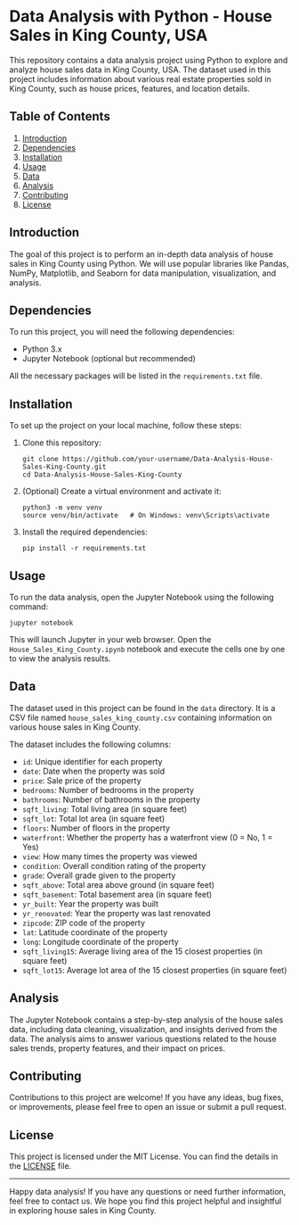 # Data Analysis with Python - House Sales in King County, USA

This repository contains a data analysis project using Python to explore and analyze house sales data in King County, USA. The dataset used in this project includes information about various real estate properties sold in King County, such as house prices, features, and location details.

## Table of Contents

1. [Introduction](#introduction)
2. [Dependencies](#dependencies)
3. [Installation](#installation)
4. [Usage](#usage)
5. [Data](#data)
6. [Analysis](#analysis)
7. [Contributing](#contributing)
8. [License](#license)

## Introduction

The goal of this project is to perform an in-depth data analysis of house sales in King County using Python. We will use popular libraries like Pandas, NumPy, Matplotlib, and Seaborn for data manipulation, visualization, and analysis.

## Dependencies

To run this project, you will need the following dependencies:

- Python 3.x
- Jupyter Notebook (optional but recommended)

All the necessary packages will be listed in the `requirements.txt` file.

## Installation

To set up the project on your local machine, follow these steps:

1. Clone this repository:

   ```
   git clone https://github.com/your-username/Data-Analysis-House-Sales-King-County.git
   cd Data-Analysis-House-Sales-King-County
   ```

2. (Optional) Create a virtual environment and activate it:

   ```
   python3 -m venv venv
   source venv/bin/activate   # On Windows: venv\Scripts\activate
   ```

3. Install the required dependencies:

   ```
   pip install -r requirements.txt
   ```

## Usage

To run the data analysis, open the Jupyter Notebook using the following command:

```
jupyter notebook
```

This will launch Jupyter in your web browser. Open the `House_Sales_King_County.ipynb` notebook and execute the cells one by one to view the analysis results.

## Data

The dataset used in this project can be found in the `data` directory. It is a CSV file named `house_sales_king_county.csv` containing information on various house sales in King County.

The dataset includes the following columns:

- `id`: Unique identifier for each property
- `date`: Date when the property was sold
- `price`: Sale price of the property
- `bedrooms`: Number of bedrooms in the property
- `bathrooms`: Number of bathrooms in the property
- `sqft_living`: Total living area (in square feet)
- `sqft_lot`: Total lot area (in square feet)
- `floors`: Number of floors in the property
- `waterfront`: Whether the property has a waterfront view (0 = No, 1 = Yes)
- `view`: How many times the property was viewed
- `condition`: Overall condition rating of the property
- `grade`: Overall grade given to the property
- `sqft_above`: Total area above ground (in square feet)
- `sqft_basement`: Total basement area (in square feet)
- `yr_built`: Year the property was built
- `yr_renovated`: Year the property was last renovated
- `zipcode`: ZIP code of the property
- `lat`: Latitude coordinate of the property
- `long`: Longitude coordinate of the property
- `sqft_living15`: Average living area of the 15 closest properties (in square feet)
- `sqft_lot15`: Average lot area of the 15 closest properties (in square feet)

## Analysis

The Jupyter Notebook contains a step-by-step analysis of the house sales data, including data cleaning, visualization, and insights derived from the data. The analysis aims to answer various questions related to the house sales trends, property features, and their impact on prices.

## Contributing

Contributions to this project are welcome! If you have any ideas, bug fixes, or improvements, please feel free to open an issue or submit a pull request.

## License

This project is licensed under the MIT License. You can find the details in the [LICENSE](LICENSE) file.

---

Happy data analysis! If you have any questions or need further information, feel free to contact us. We hope you find this project helpful and insightful in exploring house sales in King County.

